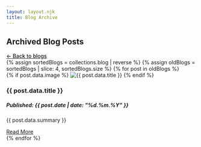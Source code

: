 ```yaml
---
layout: layout.njk
title: Blog Archive
---
```

<section id="archive-blogs" class="section">
  <h2>Archived Blog Posts</h2>
  <div class="blog-list">
  <a href="../../#blogs" style="color: var(--accentColor); font-weight: 500; text-decoration: underline; display: block; margin-top: 1rem;">&larr; Back to blogs</a>
    {% assign sortedBlogs = collections.blog | reverse %}
    {% assign oldBlogs = sortedBlogs | slice: 4, sortedBlogs.size %}
    {% for post in oldBlogs %}
      <div class="card">
        {% if post.data.image %}
          <img src="{{ post.data.image }}" alt="{{ post.data.title }}" class="featured-image">
        {% endif %}
        <h3>{{ post.data.title }}</h3>
        <h5>Published: {{ post.date | date: "%d.%m.%Y" }}</h5>
        <p>{{ post.data.summary }}</p>
        <a href="{{ post.url }}" class="read-more">Read More</a>
      </div>
    {% endfor %}
  </div>
  
</section>
